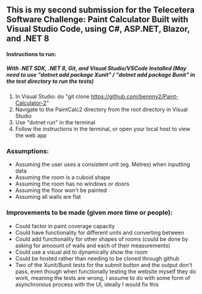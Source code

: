 
## This is my second submission for the Telecetera Software Challenge: Paint Calculator Built with Visual Studio Code, using C#, ASP.NET, Blazor, and .NET 8

#### Instructions to run:

##### With .NET SDK, .NET 8, Git, and Visual Studio/VSCode Installed (May need to use "dotnet add package Xunit" / "dotnet add package Bunit" in the test directory to run the tests)
1. In Visual Studio: do "git clone https://github.com/bennny2/Paint-Calculator-2"
2. Navigate to the PaintCalc2 directory from the root directory in Visual Studio
3. Use "dotnet run" in the terminal
4. Follow the instructions in the terminal, or open your local host to view the web app

### Assumptions:

- Assuming the user uses a consistent unit (eg. Metres) when inputting data
- Assuming the room is a cuboid shape
- Assuming the room has no windows or doors
- Assuming the floor won't be painted
- Assuming all walls are flat

### Improvements to be made (given more time or people):

- Could factor in paint coverage capacity
- Could have functionality for different units and converting between
- Could add functionality for other shapes of rooms (could be done by asking for amoount of walls and each of their measurements)
- Could use a visual aid to dynamically show the room
- Could be hosted rather than needing to be cloned through github
- Two of the Xunit/Bunit tests for the submit button and the output don't pass, even though when functionally testing the website myself they do work, meaning the tests are wrong, I assume to do with some form of asynchronous process with the UI, ideally I would fix this  
